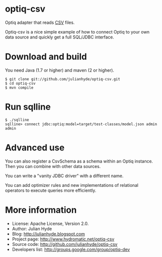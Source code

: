 optiq-csv
============

Optiq adapter that reads <a href="http://en.wikipedia.org/wiki/Comma-separated_values">CSV</a> files.

Optiq-csv is a nice simple example of how to connect Optiq to your own
data source and quickly get a full SQL/JDBC interface.

Download and build
==================

You need Java (1.7 or higher) and maven (2 or higher).

    $ git clone git://github.com/julianhyde/optiq-csv.git
    $ cd optiq-csv
    $ mvn compile

Run sqlline
===========

    $ ./sqlline
    sqlline> connect jdbc:optiq:model=target/test-classes/model.json admin admin


Advanced use
============

You can also register a CsvSchema as a schema within an Optiq instance.
Then you can combine with other data sources.

You can write a "vanity JDBC driver" with a different name.

You can add optimizer rules and new implementations of relational
operators to execute queries more efficiently.

More information
================

* License: Apache License, Version 2.0.
* Author: Julian Hyde
* Blog: http://julianhyde.blogspot.com
* Project page: http://www.hydromatic.net/optiq-csv
* Source code: http://github.com/julianhyde/optiq-csv
* Developers list: http://groups.google.com/group/optiq-dev

